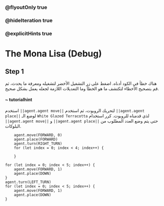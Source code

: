 ### @flyoutOnly true
### @hideIteration true
### @explicitHints true

# The Mona Lisa (Debug)

## Step 1
هناك خطأ في الكود أدناه. اضغط على زر التشغيل الأخضر لتشغيله ومعرفة ما يحدث، ثم قم بتصحيح الأخطاء لتكتشف ما هو الخطأ وما التعديلات اللازمة لجعله يعمل بشكل صحيح.

#### ~ tutorialhint  
استخدم ``||agent.agent move||`` لتحريك الروبوت، ثم استخدم ``||agent.agent place||`` لوضع الـ `White Glazed Terracotta` لذي قدمناه للروبوت. كرر استخدام ``||agent.agent move||`` و ``||agent.agent place||`` حتى يتم وضع العدد المطلوب من البلوكات.

```ghost
    agent.move(FORWARD, 0)
    agent.place(FORWARD)
    agent.turn(RIGHT_TURN)
    for (let index = 0; index < 4; index++) {
    	
    }
```
```template
for (let index = 0; index < 5; index++) {
    agent.move(FORWARD, 1)
    agent.place(DOWN)
}
agent.turn(LEFT_TURN)
for (let index = 0; index < 5; index++) {
    agent.move(FORWARD, 1)
    agent.place(DOWN)    	
}
```
```package
```

